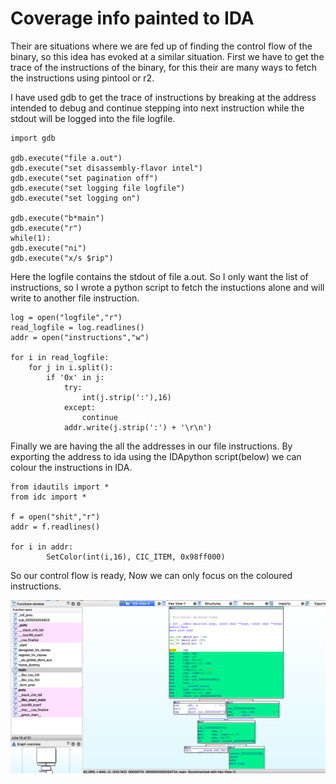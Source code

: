 #  Coverage info painted to IDA

Their are situations where we are fed up of finding the control flow of the binary, so this idea has evoked at a similar situation. First we have to get the trace of the instructions of the binary, for this their are many ways to fetch the instructions using pintool or r2.

I have used gdb to get the trace of instructions by breaking at the address intended to debug and continue stepping into next instruction while the stdout will be logged into the file logfile.

```
import gdb

gdb.execute("file a.out")
gdb.execute("set disassembly-flavor intel")
gdb.execute("set pagination off")
gdb.execute("set logging file logfile")
gdb.execute("set logging on")

gdb.execute("b*main")
gdb.execute("r")
while(1):
gdb.execute("ni")
gdb.execute("x/s $rip")

```
Here the logfile contains the stdout of file a.out. So I only want the list of instructions, so I wrote a python script to fetch the instuctions alone and will write to another file instruction.

```
log = open("logfile","r")
read_logfile = log.readlines()
addr = open("instructions","w")

for i in read_logfile:
    for j in i.split():
        if '0x' in j:
            try:
                int(j.strip(':'),16)
            except:
                continue
            addr.write(j.strip(':') + '\r\n')
```
Finally we are having the all the addresses in our file instructions. By exporting the address to ida using the IDApython script(below) we can colour the instructions in IDA.

```
from idautils import *
from idc import *

f = open("shit","r")
addr = f.readlines()

for i in addr:
        SetColor(int(i,16), CIC_ITEM, 0x98ff000)
```
So our control flow is ready, Now we can only focus on the coloured instructions.

![CAP](https://github.com/VivekKamisetty/Coverage-info-painted-to-IDA/blob/master/CAP.png)
